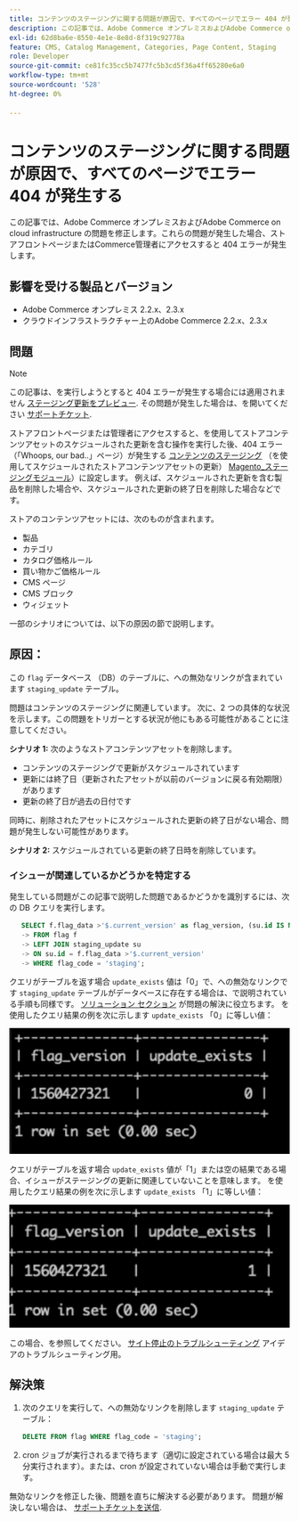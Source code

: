 ```yaml
---
title: コンテンツのステージングに関する問題が原因で、すべてのページでエラー 404 が発生する
description: この記事では、Adobe Commerce オンプレミスおよびAdobe Commerce on cloud infrastructure の問題を修正します。これらの問題が発生した場合、ストアフロントページまたはCommerce管理者にアクセスすると 404 エラーが発生します。
exl-id: 62d8ba6e-8550-4e1e-8e8d-8f319c92778a
feature: CMS, Catalog Management, Categories, Page Content, Staging
role: Developer
source-git-commit: ce81fc35cc5b7477fc5b3cd5f36a4ff65280e6a0
workflow-type: tm+mt
source-wordcount: '528'
ht-degree: 0%

---
```


# コンテンツのステージングに関する問題が原因で、すべてのページでエラー 404 が発生する

この記事では、Adobe Commerce オンプレミスおよびAdobe Commerce on cloud infrastructure の問題を修正します。これらの問題が発生した場合、ストアフロントページまたはCommerce管理者にアクセスすると 404 エラーが発生します。

## 影響を受ける製品とバージョン

* Adobe Commerce オンプレミス 2.2.x、2.3.x
* クラウドインフラストラクチャー上のAdobe Commerce 2.2.x、2.3.x

## 問題

>[!NOTE]
>
>この記事は、を実行しようとすると 404 エラーが発生する場合には適用されません [ステージング更新をプレビュー](https://docs.magento.com/user-guide/cms/content-staging-scheduled-update.html#preview-the-scheduled-change). その問題が発生した場合は、を開いてください [サポートチケット](/help/help-center-guide/help-center/magento-help-center-user-guide.md#submit-ticket).

ストアフロントページまたは管理者にアクセスすると、を使用してストアコンテンツアセットのスケジュールされた更新を含む操作を実行した後、404 エラー（「Whoops, our bad..」ページ）が発生する [コンテンツのステージング](https://experienceleague.adobe.com/docs/commerce-admin/content-design/staging/content-staging.html) （を使用してスケジュールされたストアコンテンツアセットの更新） [Magento\_ステージングモジュール](https://developer.adobe.com/commerce/php/module-reference/)）に設定します。 例えば、スケジュールされた更新を含む製品を削除した場合や、スケジュールされた更新の終了日を削除した場合などです。

ストアのコンテンツアセットには、次のものが含まれます。

* 製品
* カテゴリ
* カタログ価格ルール
* 買い物かご価格ルール
* CMS ページ
* CMS ブロック
* ウィジェット

一部のシナリオについては、以下の原因の節で説明します。

## 原因：

この `flag` データベース （DB）のテーブルに、への無効なリンクが含まれています `staging_update` テーブル。

問題はコンテンツのステージングに関連しています。 次に、2 つの具体的な状況を示します。この問題をトリガーとする状況が他にもある可能性があることに注意してください。

**シナリオ 1:** 次のようなストアコンテンツアセットを削除します。

* コンテンツのステージングで更新がスケジュールされています
* 更新には終了日（更新されたアセットが以前のバージョンに戻る有効期限）があります
* 更新の終了日が過去の日付です

同時に、削除されたアセットにスケジュールされた更新の終了日がない場合、問題が発生しない可能性があります。

**シナリオ 2:** スケジュールされている更新の終了日時を削除しています。

### イシューが関連しているかどうかを特定する

発生している問題がこの記事で説明した問題であるかどうかを識別するには、次の DB クエリを実行します。

```sql
   SELECT f.flag_data >'$.current_version' as flag_version, (su.id IS NOT NULL) as update_exists
   -> FROM flag f
   -> LEFT JOIN staging_update su
   -> ON su.id = f.flag_data >'$.current_version'
   -> WHERE flag_code = 'staging';
```

クエリがテーブルを返す場合 `update_exists` 値は「0」で、への無効なリンクです `staging_update` テーブルがデータベースに存在する場合は、で説明されている手順も同様です。 [ソリューション セクション](#solution) が問題の解決に役立ちます。 を使用したクエリ結果の例を次に示します `update_exists` 「0」に等しい値：

![update_exists_0.png](assets/update_exists_0.png)

クエリがテーブルを返す場合 `update_exists` 値が「1」または空の結果である場合、イシューがステージングの更新に関連していないことを意味します。 を使用したクエリ結果の例を次に示します `update_exists` 「1」に等しい値：

![updates_exist_1.png](assets/updates_exist_1.png)

この場合、を参照してください。 [サイト停止のトラブルシューティング](/help/troubleshooting/site-down-or-unresponsive/magento-site-down-troubleshooter.md) アイデアのトラブルシューティング用。

## 解決策

1. 次のクエリを実行して、への無効なリンクを削除します `staging_update` テーブル：

   ```sql
   DELETE FROM flag WHERE flag_code = 'staging';
   ```

1. cron ジョブが実行されるまで待ちます（適切に設定されている場合は最大 5 分実行されます）。または、cron が設定されていない場合は手動で実行します。

無効なリンクを修正した後、問題を直ちに解決する必要があります。 問題が解決しない場合は、 [サポートチケットを送信](/help/help-center-guide/help-center/magento-help-center-user-guide.md#submit-ticket).
